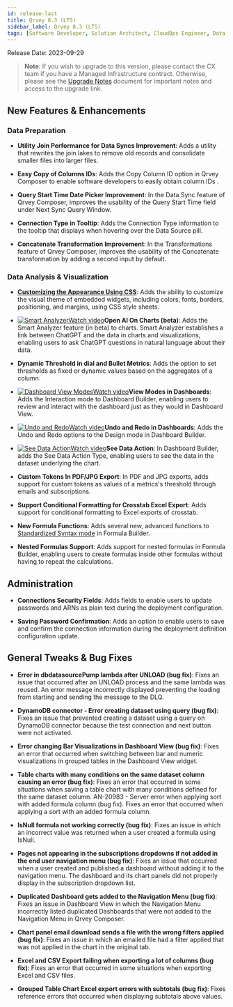 ```yaml
---
id: release-last
title: Qrvey 8.3 (LTS)
sidebar_label: Qrvey 8.3 (LTS)
tags: [Software Developer, Solution Architect, CloudOps Engineer, Data Analyst]
---
```


Release Date: 2023-09-29

 >**Note**: If you wish to upgrade to this version, please contact the CX team if you have a Managed Infrastructure contract. Otherwise, please see the [Upgrade Notes](../upgrade-notes.md) document for important notes and access to the upgrade link.

## New Features & Enhancements

### Data Preparation

* **Utility Join Performance for Data Syncs Improvement**: Adds a utility that rewrites the join lakes to remove old records and consolidate smaller files into larger files. 

* **Easy Copy of Columns IDs**: Adds the Copy Column ID option in Qrvey Composer to enable  software developers to easily obtain column IDs .

* **Query Start Time Date Picker Improvement**: In the Data Sync feature of Qrvey Composer, improves the usability of the Query Start Time field under Next Sync Query Window. 

* **Connection Type in Tooltip**: Adds the Connection Type information to the tooltip that displays when hovering over the Data Source pill.

* **Concatenate Transformation Improvement**: In the Transformations feature of Qrvey Composer, improves the usability of the Concatenate transformation by adding a second input by default.

### Data Analysis & Visualization

* **[Customizing the Appearance Using CSS](../../software-developer/04-Embedding%20Qrvey%20Widgets/css-variables.md)**: Adds the ability to customize the visual theme of embedded widgets, including colors, fonts, borders, positioning, and margins, using CSS style sheets. 

* <a href="/docs/video-training/release/version-8.3" target="_blank" className="tooltip"><img alt="Smart Analyzer" src="https://s3.amazonaws.com/cdn.qrvey.com/documentation_assets/release-notes/video_icon.png#thumbnail-20" className="video-icon-png" /><span className="tooltiptext">Watch video</span></a>**Open AI On Charts (beta)**: Adds the Smart Analyzer feature (in beta) to charts. Smart Analyzer establishes a link between ChatGPT and the data in charts and visualizations, enabling users to ask ChatGPT questions in natural language about their data.

* **Dynamic Threshold in dial and Bullet Metrics**: Adds the option to set thresholds as fixed or dynamic values based on the aggregates of a column.

* <a href="/docs/video-training/release/version-8.3" target="_blank" className="tooltip"><img alt="Dashboard View Modes" src="https://s3.amazonaws.com/cdn.qrvey.com/documentation_assets/release-notes/video_icon.png#thumbnail-20" className="video-icon-png" /><span className="tooltiptext">Watch video</span></a>**View Modes in Dashboards**: Adds the Interaction mode to Dashboard Builder, enabling users to review and interact with the dashboard just as they would in Dashboard View. 

* <a href="/docs/video-training/release/version-8.3" target="_blank" className="tooltip"><img alt="Undo and Redo" src="https://s3.amazonaws.com/cdn.qrvey.com/documentation_assets/release-notes/video_icon.png#thumbnail-20" className="video-icon-png" /><span className="tooltiptext">Watch video</span></a>**Undo and Redo in Dashboards**: Adds the Undo and Redo options to the Design mode in Dashboard Builder.

* <a href="/docs/video-training/release/version-8.3" target="_blank" className="tooltip"><img alt="See Data Action" src="https://s3.amazonaws.com/cdn.qrvey.com/documentation_assets/release-notes/video_icon.png#thumbnail-20" className="video-icon-png" /><span className="tooltiptext">Watch video</span></a>**See Data Action**: In Dashboard Builder, adds the See Data Action Type, enabling users to see the data in the dataset underlying the chart.

* **Custom Tokens In PDF/JPG Export**: In PDF and JPG exports, adds support for custom tokens as values of a metrics's threshold through emails and subscriptions.

* **Support Conditional Formatting for Crosstab Excel Export**: Adds support for conditional formatting to Excel exports of crosstab.

* **New Formula Functions**: Adds several new, advanced functions to [Standardized Syntax mode](../../composer/05-Working%20with%20Data/Datasets/03-Analyze/10-Formula%20Builder/using-standardized-syntax.md) in Formula Builder.

* **Nested Formulas Support**: Adds support for nested formulas in Formula Builder, enabling users to create formulas inside other formulas without having to repeat the calculations.

## Administration

* **Connections Security Fields**: Adds fields to enable users to update passwords and ARNs as plain text during the deployment configuration.

* **Saving Password Confirmation**: Adds an option to enable users to save and confirm the connection information during the deployment definition configuration update.

## General Tweaks & Bug Fixes

* **Error in dbdatasourcePump lambda after UNLOAD (bug fix)**: Fixes an issue that occurred after an UNLOAD process and the same lambda was reused. An error message incorrectly displayed preventing the loading from starting and sending the message to the DLQ. 

* **DynamoDB connector - Error creating dataset using query (bug fix)**: Fixes an issue that prevented creating a dataset using a query on DynamoDB connector because the test connection and next button were not activated. 

* **Error changing Bar Visualizations in Dashboard View (bug fix)**: Fixes an error that occurred when switching between bar and numeric visualizations in grouped tables in the Dashboard View widget.

* **Table charts with many conditions on the same dataset column causing an error (bug fix)**: Fixes an error that occurred in some situations when saving a table chart with many conditions defined for the same dataset column. 
AN-20983 - Server error when applying sort with added formula column (bug fix). Fixes an error that occurred when applying a sort with an added formula column. 

* **IsNull formula not working correctly (bug fix)**: Fixes an issue in which an incorrect value was returned when a user created a formula using IsNull.

* **Pages not appearing in the subscriptions dropdowns if not added in the end user navigation menu (bug fix)**: Fixes an issue that occurred when a user created and published a dashboard without adding it to the navigation menu. The dashboard and its chart panels did not properly display in the subscription dropdown list. 

* **Duplicated Dashboard gets added to the Navigation Menu (bug fix)**: Fixes an issue in Dashboard View in which the Navigation Menu incorrectly listed duplicated Dashboards that were not added to the Navigation Menu in Qrvey Composer. 

* **Chart panel email download sends a file with the wrong filters applied (bug fix)**: Fixes an issue in which an emailed file had a filter applied that was not applied in the chart in the original tab.

* **Excel and CSV Export failing when exporting a lot of columns (bug fix)**: Fixes an error that occurred in some situations when exporting Excel and CSV files. 

* **Grouped Table Chart Excel export errors with subtotals (bug fix)**: Fixes reference errors that occurred when displaying subtotals above values. 